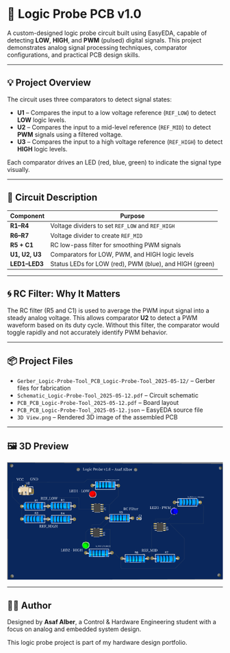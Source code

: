 # 🔧 Logic Probe PCB v1.0

A custom-designed logic probe circuit built using EasyEDA, capable of detecting **LOW**, **HIGH**, and **PWM** (pulsed) digital signals. This project demonstrates analog signal processing techniques, comparator configurations, and practical PCB design skills.

---

## 💡 Project Overview

The circuit uses three comparators to detect signal states:

- **U1** – Compares the input to a low voltage reference (`REF_LOW`) to detect **LOW** logic levels.
- **U2** – Compares the input to a mid-level reference (`REF_MID`) to detect **PWM** signals using a filtered voltage.
- **U3** – Compares the input to a high voltage reference (`REF_HIGH`) to detect **HIGH** logic levels.

Each comparator drives an LED (red, blue, green) to indicate the signal type visually.

---

## 🧩 Circuit Description

| Component | Purpose |
|-----------|---------|
| **R1–R4** | Voltage dividers to set `REF_LOW` and `REF_HIGH` |
| **R6–R7** | Voltage divider to create `REF_MID` |
| **R5 + C1** | RC low-pass filter for smoothing PWM signals |
| **U1, U2, U3** | Comparators for LOW, PWM, and HIGH logic levels |
| **LED1–LED3** | Status LEDs for LOW (red), PWM (blue), and HIGH (green) |

---

## 🌀 RC Filter: Why It Matters

The RC filter (R5 and C1) is used to average the PWM input signal into a steady analog voltage. This allows comparator **U2** to detect a PWM waveform based on its duty cycle. Without this filter, the comparator would toggle rapidly and not accurately identify PWM behavior.

---

## 📦 Project Files

- `Gerber_Logic-Probe-Tool_PCB_Logic-Probe-Tool_2025-05-12/` – Gerber files for fabrication
- `Schematic_Logic-Probe-Tool_2025-05-12.pdf` – Circuit schematic
- `PCB_PCB_Logic-Probe-Tool_2025-05-12.pdf` – Board layout
- `PCB_PCB_Logic-Probe-Tool_2025-05-12.json` – EasyEDA source file
- `3D View.png` – Rendered 3D image of the assembled PCB

---

## 🖼️ 3D Preview

![3D View](3D%20View.png)

---

## 👨‍💻 Author

Designed by **Asaf Alber**, a Control & Hardware Engineering student with a focus on analog and embedded system design.

This logic probe project is part of my hardware design portfolio.

